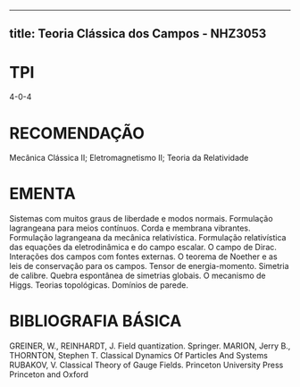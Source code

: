 
---
title: Teoria Clássica dos Campos - NHZ3053 
---

# TPI

4-0-4

# RECOMENDAÇÃO

Mecânica Clássica II; Eletromagnetismo II; Teoria da Relatividade

# EMENTA

Sistemas com muitos graus de liberdade e modos normais. Formulação lagrangeana para meios contínuos. Corda e membrana vibrantes. Formulação lagrangeana da mecânica relativística. Formulação relativística das equações da eletrodinâmica e do campo escalar. O campo de Dirac. Interações dos campos com fontes externas. O teorema de Noether e as leis de conservação para os campos. Tensor de energia-momento. Simetria de calibre. Quebra espontânea de simetrias globais. O mecanismo de Higgs. Teorias topológicas. Domínios de parede.

# BIBLIOGRAFIA BÁSICA

GREINER, W., REINHARDT, J. Field quantization. Springer.
MARION, Jerry B., THORNTON, Stephen T. Classical Dynamics Of Particles And Systems
RUBAKOV, V. Classical Theory of Gauge Fields. Princeton University Press Princeton and Oxford
        